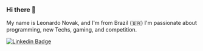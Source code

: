 ### Hi there 👋
My name is Leonardo Novak, and I'm from Brazil (🇧🇷)
I'm passionate about programming, new Techs, gaming, and competition.

[![Linkedin Badge](https://img.shields.io/badge/-LinkedIn-blue?style=flat-square&logo=Linkedin&logoColor=white&link=https://www.linkedin.com/in/leonardo-n-2430b7109/)](https://www.linkedin.com/in/leonardo-n-2430b7109/)

